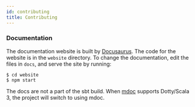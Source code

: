 ```yaml
---
id: contributing
title: Contributing
---
```


### Documentation

The documentation website is built by [Docusaurus](https://docusaurus.io/docs/en/installation). The code for the website is in the `website` directory. To change the documentation, edit the files in `docs`, and serve the site by running:

```console
$ cd website
$ npm start
```

The docs are not a part of the sbt build. When [mdoc](https://scalameta.org/mdoc) supports Dotty/Scala 3, the project will switch to using mdoc.